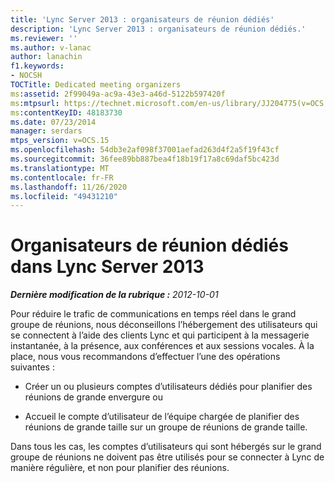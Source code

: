 ```yaml
---
title: 'Lync Server 2013 : organisateurs de réunion dédiés'
description: 'Lync Server 2013 : organisateurs de réunion dédiés.'
ms.reviewer: ''
ms.author: v-lanac
author: lanachin
f1.keywords:
- NOCSH
TOCTitle: Dedicated meeting organizers
ms:assetid: 2f99049a-ac9a-43e3-a46d-5122b597420f
ms:mtpsurl: https://technet.microsoft.com/en-us/library/JJ204775(v=OCS.15)
ms:contentKeyID: 48183730
ms.date: 07/23/2014
manager: serdars
mtps_version: v=OCS.15
ms.openlocfilehash: 54db3e2af098f37001aefad263d4f2a5f19f43cf
ms.sourcegitcommit: 36fee89bb887bea4f18b19f17a8c69daf5bc423d
ms.translationtype: MT
ms.contentlocale: fr-FR
ms.lasthandoff: 11/26/2020
ms.locfileid: "49431210"
---
```

# <a name="dedicated-meeting-organizers-in-lync-server-2013"></a>Organisateurs de réunion dédiés dans Lync Server 2013

<div data-xmlns="http://www.w3.org/1999/xhtml">

<div class="topic" data-xmlns="http://www.w3.org/1999/xhtml" data-msxsl="urn:schemas-microsoft-com:xslt" data-cs="https://msdn.microsoft.com/">

<div data-asp="https://msdn2.microsoft.com/asp">



</div>

<div id="mainSection">

<div id="mainBody">

<span> </span>

_**Dernière modification de la rubrique :** 2012-10-01_

Pour réduire le trafic de communications en temps réel dans le grand groupe de réunions, nous déconseillons l’hébergement des utilisateurs qui se connectent à l’aide des clients Lync et qui participent à la messagerie instantanée, à la présence, aux conférences et aux sessions vocales. À la place, nous vous recommandons d’effectuer l’une des opérations suivantes :

  - Créer un ou plusieurs comptes d’utilisateurs dédiés pour planifier des réunions de grande envergure ou

  - Accueil le compte d’utilisateur de l’équipe chargée de planifier des réunions de grande taille sur un groupe de réunions de grande taille.

Dans tous les cas, les comptes d’utilisateurs qui sont hébergés sur le grand groupe de réunions ne doivent pas être utilisés pour se connecter à Lync de manière régulière, et non pour planifier des réunions.

</div>

<span> </span>

</div>

</div>

</div>

